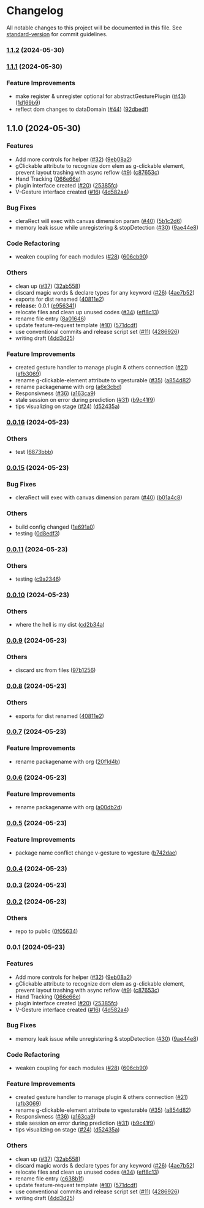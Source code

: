 # Changelog

All notable changes to this project will be documented in this file. See [standard-version](https://github.com/conventional-changelog/standard-version) for commit guidelines.

### [1.1.2](https://github.com/dovigod/V-Gesture/compare/v1.1.1...v1.1.2) (2024-05-30)

### [1.1.1](https://github.com/dovigod/V-Gesture/compare/v1.1.0...v1.1.1) (2024-05-30)


### Feature Improvements

* make register & unregister optional for abstractGesturePlugin ([#43](https://github.com/dovigod/V-Gesture/issues/43)) ([1d169b9](https://github.com/dovigod/V-Gesture/commit/1d169b9cb458aa864fc5b320db451d071a2971a1))
* reflect dom changes to dataDomain ([#44](https://github.com/dovigod/V-Gesture/issues/44)) ([92dbedf](https://github.com/dovigod/V-Gesture/commit/92dbedfa907482dd3a4bc40df68b5f225b520d20))

## 1.1.0 (2024-05-30)


### Features

* Add more controls for helper ([#32](https://github.com/dovigod/V-Gesture/issues/32)) ([9eb08a2](https://github.com/dovigod/V-Gesture/commit/9eb08a26af471082386e5eae5277fe929c6fbcb3))
* gClickable attribute to recognize dom elem as g-clickable element, prevent layout trashing with async reflow ([#9](https://github.com/dovigod/V-Gesture/issues/9)) ([c87653c](https://github.com/dovigod/V-Gesture/commit/c87653c12b60af4913c9d7e3e75bf9e1833f21dc))
* Hand Tracking ([066e66e](https://github.com/dovigod/V-Gesture/commit/066e66e34a23760bcb06d74440b11794c94513a9))
* plugin interface created ([#20](https://github.com/dovigod/V-Gesture/issues/20)) ([25385fc](https://github.com/dovigod/V-Gesture/commit/25385fc9ffd59839f6821a72b98e3bb09123e8aa))
* V-Gesture interface created ([#16](https://github.com/dovigod/V-Gesture/issues/16)) ([4d582a4](https://github.com/dovigod/V-Gesture/commit/4d582a422be3f4aa50b58e5d1c53618781d34d5c))


### Bug Fixes

* cleraRect will exec with canvas dimension param ([#40](https://github.com/dovigod/V-Gesture/issues/40)) ([5b1c2d6](https://github.com/dovigod/V-Gesture/commit/5b1c2d6d5f1721bf42b1abd8e83ba27f17a5918f))
* memory leak issue while unregistering & stopDetection ([#30](https://github.com/dovigod/V-Gesture/issues/30)) ([9ae44e8](https://github.com/dovigod/V-Gesture/commit/9ae44e8581e13d42a985516b20c0dec69a5735a6))


### Code Refactoring

* weaken coupling for each modules ([#28](https://github.com/dovigod/V-Gesture/issues/28)) ([606cb90](https://github.com/dovigod/V-Gesture/commit/606cb90ba0b24f58b55083c1b829fd64a535a9e0))


### Others

* clean up ([#37](https://github.com/dovigod/V-Gesture/issues/37)) ([32ab558](https://github.com/dovigod/V-Gesture/commit/32ab558b47e9fb003b2828a04d8b8713a3b13171))
* discard magic words & declare types for any keyword ([#26](https://github.com/dovigod/V-Gesture/issues/26)) ([4ae7b52](https://github.com/dovigod/V-Gesture/commit/4ae7b52e9c200be2c7442a6b56acc606139f1267))
* exports for dist renamed ([40811e2](https://github.com/dovigod/V-Gesture/commit/40811e27d939009d62831dae893de093732d1dd2))
* **release:** 0.0.1 ([e956341](https://github.com/dovigod/V-Gesture/commit/e956341f7d546fc918e4afe85043aa8997523418))
* relocate files and clean up unused codes ([#34](https://github.com/dovigod/V-Gesture/issues/34)) ([eff8c13](https://github.com/dovigod/V-Gesture/commit/eff8c136ec892b7562ca50f381a23b1c4c119679))
* rename file entry ([8a01646](https://github.com/dovigod/V-Gesture/commit/8a0164670254809becf02ed71f1e75224f3906ff))
* update feature-request template ([#10](https://github.com/dovigod/V-Gesture/issues/10)) ([571dcdf](https://github.com/dovigod/V-Gesture/commit/571dcdfa819ccc530f051cb240666b7eb51abda1))
* use conventional commits and release script set ([#11](https://github.com/dovigod/V-Gesture/issues/11)) ([4286926](https://github.com/dovigod/V-Gesture/commit/42869265ed0e433ff6949e6751713720debc159b))
* writing draft ([4dd3d25](https://github.com/dovigod/V-Gesture/commit/4dd3d257ff74d420b5e7e61c86f6a053a0bc60ff))


### Feature Improvements

* created gesture handler to manage plugin & others connection ([#21](https://github.com/dovigod/V-Gesture/issues/21)) ([afb3069](https://github.com/dovigod/V-Gesture/commit/afb306928f3931ed14245ce27f3dfdd6ed72b64f))
* rename g-clickable-element attribute to vgesturable ([#35](https://github.com/dovigod/V-Gesture/issues/35)) ([a854d82](https://github.com/dovigod/V-Gesture/commit/a854d82befa1e46110b7ca5c65dd8496611b4c0f))
* rename packagename with org ([a6e3cbd](https://github.com/dovigod/V-Gesture/commit/a6e3cbd84d99d9c5ee394ecd405c9a1558402edc))
* Responsivness ([#36](https://github.com/dovigod/V-Gesture/issues/36)) ([a163ca9](https://github.com/dovigod/V-Gesture/commit/a163ca99f6f042e183f8c26cdda602f9f619093d))
* stale session on error during prediction ([#31](https://github.com/dovigod/V-Gesture/issues/31)) ([b9c41f9](https://github.com/dovigod/V-Gesture/commit/b9c41f971be3cef9403a1bc995f6df924f3109cd))
* tips visualizing on stage ([#24](https://github.com/dovigod/V-Gesture/issues/24)) ([d52435a](https://github.com/dovigod/V-Gesture/commit/d52435ab3de5501ce8759d23b5ef580552aace9e))

### [0.0.16](https://github.com/dovigod/V-Gesture/compare/v0.0.15...v0.0.16) (2024-05-23)


### Others

* test ([6873bbb](https://github.com/dovigod/V-Gesture/commit/6873bbb343f5890e84550d39da8c688dfd5c2e42))

### [0.0.15](https://github.com/dovigod/V-Gesture/compare/v0.0.11...v0.0.15) (2024-05-23)


### Bug Fixes

* cleraRect will exec with canvas dimension param ([#40](https://github.com/dovigod/V-Gesture/issues/40)) ([b01a4c8](https://github.com/dovigod/V-Gesture/commit/b01a4c807bd3024ee97259df78c3cc9b7be4244f))


### Others

* build config changed ([1e691a0](https://github.com/dovigod/V-Gesture/commit/1e691a02ac54ac03df74435ba793f1dfc49070fb))
* testing ([0d8edf3](https://github.com/dovigod/V-Gesture/commit/0d8edf3b2e2faf19e4eed7acbf183713ba6f2251))

### [0.0.11](https://github.com/dovigod/V-Gesture/compare/v0.0.10...v0.0.11) (2024-05-23)


### Others

* testing ([c9a2346](https://github.com/dovigod/V-Gesture/commit/c9a23468e02c4ae7b7cd034e37a73b07de6eda5c))

### [0.0.10](https://github.com/dovigod/V-Gesture/compare/v0.0.9...v0.0.10) (2024-05-23)


### Others

* where the hell is my dist ([cd2b34a](https://github.com/dovigod/V-Gesture/commit/cd2b34abf7f2a4cd5bf6d654fc25d8292534e6a5))

### [0.0.9](https://github.com/dovigod/V-Gesture/compare/v0.0.8...v0.0.9) (2024-05-23)


### Others

* discard src from files ([97b1256](https://github.com/dovigod/V-Gesture/commit/97b1256c1980cf991577724df57a9907e1e38f95))

### [0.0.8](https://github.com/dovigod/V-Gesture/compare/v0.0.7...v0.0.8) (2024-05-23)


### Others

* exports for dist renamed ([40811e2](https://github.com/dovigod/V-Gesture/commit/40811e27d939009d62831dae893de093732d1dd2))

### [0.0.7](https://github.com/dovigod/V-Gesture/compare/v0.0.6...v0.0.7) (2024-05-23)


### Feature Improvements

* rename packagename with org ([20f1d4b](https://github.com/dovigod/V-Gesture/commit/20f1d4b4f7e84a0f54dbb6099501c5d9d81c26f6))

### [0.0.6](https://github.com/dovigod/V-Gesture/compare/v0.0.5...v0.0.6) (2024-05-23)


### Feature Improvements

* rename packagename with org ([a00db2d](https://github.com/dovigod/V-Gesture/commit/a00db2ded498a50a05df6020e2586c09475f4370))

### [0.0.5](https://github.com/dovigod/V-Gesture/compare/v0.0.4...v0.0.5) (2024-05-23)


### Feature Improvements

* package name conflict change v-gesture to vgesture ([b742dae](https://github.com/dovigod/V-Gesture/commit/b742dae706f9722cd2357bf7dcd2bf15b8c216e2))

### [0.0.4](https://github.com/dovigod/V-Gesture/compare/v0.0.3...v0.0.4) (2024-05-23)

### [0.0.3](https://github.com/dovigod/V-Gesture/compare/v0.0.2...v0.0.3) (2024-05-23)

### [0.0.2](https://github.com/dovigod/V-Gesture/compare/v0.0.1...v0.0.2) (2024-05-23)


### Others

* repo to public ([0f05634](https://github.com/dovigod/V-Gesture/commit/0f056347383460a84089d1fac4d11cafef2e1d5a))

### 0.0.1 (2024-05-23)


### Features

* Add more controls for helper ([#32](https://github.com/dovigod/V-Gesture/issues/32)) ([9eb08a2](https://github.com/dovigod/V-Gesture/commit/9eb08a26af471082386e5eae5277fe929c6fbcb3))
* gClickable attribute to recognize dom elem as g-clickable element, prevent layout trashing with async reflow ([#9](https://github.com/dovigod/V-Gesture/issues/9)) ([c87653c](https://github.com/dovigod/V-Gesture/commit/c87653c12b60af4913c9d7e3e75bf9e1833f21dc))
* Hand Tracking ([066e66e](https://github.com/dovigod/V-Gesture/commit/066e66e34a23760bcb06d74440b11794c94513a9))
* plugin interface created ([#20](https://github.com/dovigod/V-Gesture/issues/20)) ([25385fc](https://github.com/dovigod/V-Gesture/commit/25385fc9ffd59839f6821a72b98e3bb09123e8aa))
* V-Gesture interface created ([#16](https://github.com/dovigod/V-Gesture/issues/16)) ([4d582a4](https://github.com/dovigod/V-Gesture/commit/4d582a422be3f4aa50b58e5d1c53618781d34d5c))


### Bug Fixes

* memory leak issue while unregistering & stopDetection ([#30](https://github.com/dovigod/V-Gesture/issues/30)) ([9ae44e8](https://github.com/dovigod/V-Gesture/commit/9ae44e8581e13d42a985516b20c0dec69a5735a6))


### Code Refactoring

* weaken coupling for each modules ([#28](https://github.com/dovigod/V-Gesture/issues/28)) ([606cb90](https://github.com/dovigod/V-Gesture/commit/606cb90ba0b24f58b55083c1b829fd64a535a9e0))


### Feature Improvements

* created gesture handler to manage plugin & others connection ([#21](https://github.com/dovigod/V-Gesture/issues/21)) ([afb3069](https://github.com/dovigod/V-Gesture/commit/afb306928f3931ed14245ce27f3dfdd6ed72b64f))
* rename g-clickable-element attribute to vgesturable ([#35](https://github.com/dovigod/V-Gesture/issues/35)) ([a854d82](https://github.com/dovigod/V-Gesture/commit/a854d82befa1e46110b7ca5c65dd8496611b4c0f))
* Responsivness ([#36](https://github.com/dovigod/V-Gesture/issues/36)) ([a163ca9](https://github.com/dovigod/V-Gesture/commit/a163ca99f6f042e183f8c26cdda602f9f619093d))
* stale session on error during prediction ([#31](https://github.com/dovigod/V-Gesture/issues/31)) ([b9c41f9](https://github.com/dovigod/V-Gesture/commit/b9c41f971be3cef9403a1bc995f6df924f3109cd))
* tips visualizing on stage ([#24](https://github.com/dovigod/V-Gesture/issues/24)) ([d52435a](https://github.com/dovigod/V-Gesture/commit/d52435ab3de5501ce8759d23b5ef580552aace9e))


### Others

* clean up ([#37](https://github.com/dovigod/V-Gesture/issues/37)) ([32ab558](https://github.com/dovigod/V-Gesture/commit/32ab558b47e9fb003b2828a04d8b8713a3b13171))
* discard magic words & declare types for any keyword ([#26](https://github.com/dovigod/V-Gesture/issues/26)) ([4ae7b52](https://github.com/dovigod/V-Gesture/commit/4ae7b52e9c200be2c7442a6b56acc606139f1267))
* relocate files and clean up unused codes ([#34](https://github.com/dovigod/V-Gesture/issues/34)) ([eff8c13](https://github.com/dovigod/V-Gesture/commit/eff8c136ec892b7562ca50f381a23b1c4c119679))
* rename file entry ([c638b1f](https://github.com/dovigod/V-Gesture/commit/c638b1f167aa7b679d2c48b29c6ab1c8e61d7e7b))
* update feature-request template ([#10](https://github.com/dovigod/V-Gesture/issues/10)) ([571dcdf](https://github.com/dovigod/V-Gesture/commit/571dcdfa819ccc530f051cb240666b7eb51abda1))
* use conventional commits and release script set ([#11](https://github.com/dovigod/V-Gesture/issues/11)) ([4286926](https://github.com/dovigod/V-Gesture/commit/42869265ed0e433ff6949e6751713720debc159b))
* writing draft ([4dd3d25](https://github.com/dovigod/V-Gesture/commit/4dd3d257ff74d420b5e7e61c86f6a053a0bc60ff))
